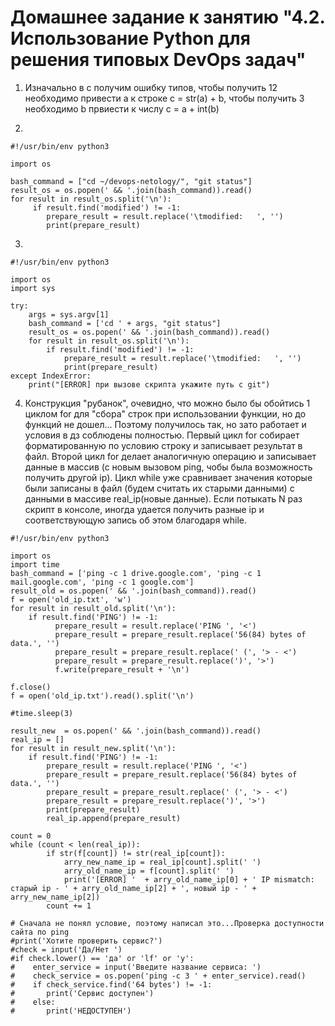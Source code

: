 # Домашнее задание к занятию "4.2. Использование Python для решения типовых DevOps задач"

1. Изначально в с получим ошибку типов, чтобы получить 12 необходимо привести а к строке c = str(a) + b, чтобы получить 3 необходимо b првиести к числу c = a + int(b) 

2. 
```
#!/usr/bin/env python3

import os

bash_command = ["cd ~/devops-netology/", "git status"]
result_os = os.popen(' && '.join(bash_command)).read()
for result in result_os.split('\n'):
     if result.find('modified') != -1:
        prepare_result = result.replace('\tmodified:   ', '')
        print(prepare_result)
```

3.
```
#!/usr/bin/env python3

import os
import sys

try:
    args = sys.argv[1]
    bash_command = ['cd ' + args, "git status"]
    result_os = os.popen(' && '.join(bash_command)).read()
    for result in result_os.split('\n'):
        if result.find('modified') != -1:
            prepare_result = result.replace('\tmodified:   ', '')
            print(prepare_result)
except IndexError:
    print("[ERROR] при вызове скрипта укажите путь с git")
``` 

4. Конструкция "рубанок", очевидно, что можно было бы обойтись 1 циклом for для "сбора" строк при использовании функции, но до функций не дошел... Поэтому получилось так, но зато работает и условия в дз соблюдены полностью. Первый цикл for собирает  форматированную по условию строку и записывает результат в файл. Второй цикл for делает аналогичную операцию и записывает данные в массив (с новым вызовом ping, чобы была возможность получить другой ip). Цикл while уже сравнивает значения которые были записаны в файл (будем считать их старыми данными) с данными в массиве real_ip(новые данные). Если потыкать N раз скрипт в консоле, иногда удается получить разные ip и соответствующую запись об этом благодаря while. 

```
#!/usr/bin/env python3

import os
import time
bash_command = ['ping -c 1 drive.google.com', 'ping -c 1 mail.google.com', 'ping -c 1 google.com']
result_old = os.popen(' && '.join(bash_command)).read()
f = open('old_ip.txt', 'w')
for result in result_old.split('\n'):
    if result.find('PING') != -1:
          prepare_result = result.replace('PING ', '<')
          prepare_result = prepare_result.replace('56(84) bytes of data.', '')
          prepare_result = prepare_result.replace(' (', '> - <')
          prepare_result = prepare_result.replace(')', '>')
          f.write(prepare_result + '\n')

f.close()
f = open('old_ip.txt').read().split('\n')

#time.sleep(3)

result_new  = os.popen(' && '.join(bash_command)).read()
real_ip = []
for result in result_new.split('\n'):
    if result.find('PING') != -1:
        prepare_result = result.replace('PING ', '<')
        prepare_result = prepare_result.replace('56(84) bytes of data.', '')
        prepare_result = prepare_result.replace(' (', '> - <')
        prepare_result = prepare_result.replace(')', '>')
        print(prepare_result)
        real_ip.append(prepare_result)

count = 0
while (count < len(real_ip)):
        if str(f[count]) != str(real_ip[count]):
            arry_new_name_ip = real_ip[count].split(' ')
            arry_old_name_ip = f[count].split(' ')
            print('[ERROR] '  + arry_old_name_ip[0] + ' IP mismatch: старый ip - ' + arry_old_name_ip[2] + ', новый ip - ' +  arry_new_name_ip[2])
        count += 1

# Сначала не понял условие, поэтому написал это...Проверка доступности сайта по ping
#print('Хотите проверить сервис?')
#check = input('Да/Нет ')
#if check.lower() == 'да' or 'lf' or 'y':
#    enter_service = input('Введите название сервиса: ')
#    check_service = os.popen('ping -c 3 ' + enter_service).read()
#    if check_service.find('64 bytes') != -1:
#       print('Сервис доступен')
#    else:
#       print('НЕДОСТУПЕН')
```
